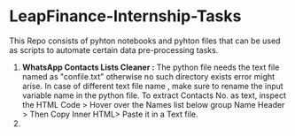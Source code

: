 # LeapFinance-Internship-Tasks
This Repo consists of pyhton notebooks and pyhton files that can be used as scripts to automate certain data pre-processing tasks.

1. **WhatsApp Contacts Lists Cleaner :** The python file needs the text file named as "confile.txt" otherwise no such directory exists error might arise. In case of different text file name , make sure to rename the input variable name in the python file. To extract Contacts No. as text, inspect the HTML Code > Hover over the Names list below group Name Header > Then Copy Inner HTML> Paste it in a Text file. 
2. 
